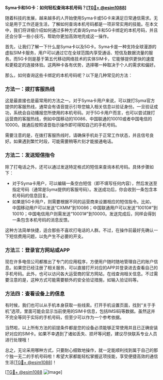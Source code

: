 **Syma卡和5G卡：如何轻松查询本机号码？[[TG💪+ @esim1088](https://t.me/s/esim1088)]**

随着科技的发展，越来越多的人开始使用Syma卡或5G卡来满足日常通信需求。无论是用于工作还是生活，了解如何查询本机号码都是一项非常实用的技能。在本文中，我们将详细介绍如何通过多种方式查询Syma卡和5G卡绑定的本机号码，并且还会分享一些小技巧，帮助你更加高效地完成这一操作。

首先，让我们了解一下什么是Syma卡以及5G卡。Syma卡是一种支持全球漫游的虚拟SIM卡服务，用户可以通过它在全球范围内享受通话、短信及数据流量的服务。而5G卡则是基于第五代移动网络技术的实体SIM卡，它能够提供更快的速度和更稳定的连接体验。这两种卡各有优势，选择哪一种取决于个人的需求和偏好。

那么，如何查询这些卡绑定的本机号码呢？以下是几种常见的方法：

### 方法一：拨打客服热线

这是最直接也是最常用的方法之一。对于Syma卡用户来说，可以拨打Syma官方提供的客服热线，通常会有语音提示引导您输入相关信息以验证身份。一旦验证成功，系统会自动播报您所使用的本机号码。对于5G卡用户而言，也可以尝试拨打运营商的客服热线，例如中国移动的10086、中国联通的10010或者中国电信的10000。拨通后按照语音指示操作即可得知自己的手机号码。

需要注意的是，在拨打客服热线时，请确保手机处于正常工作状态，并且信号良好。如果遇到繁忙时段，可能需要稍等片刻才能接通电话。

### 方法二：发送短信指令

除了打电话之外，还可以通过发送特定格式的短信来查询本机号码。具体步骤如下：
- 对于Syma卡用户，可以编辑一条空白短信（即不填写任何内容），然后发送至指定号码（通常是Syma提供的客服号码）。发送成功后，你会收到一条包含本机号码的信息回复。
- 如果是5G卡用户，则需要根据不同的运营商来设置相应的短信指令。比如，中国移动用户可以发送“CXMM”到10086；中国联通用户可以发送“10010#”到10010；中国电信用户则需发送“10001#”到10000。发送完成后，同样会得到一条包含本机号码的消息反馈。

这种方法简单快捷，适合那些不喜欢打电话的人群。不过，在操作前最好先确认一下短信费用问题，以免产生不必要的开支。

### 方法三：登录官方网站或APP

现在许多电信公司都推出了专门的应用程序，方便用户随时随地管理自己的账户信息。如果您已经注册了相关服务，可以直接打开对应的APP并登录进去查看自己的手机号码。此外，也可以访问各大运营商的官方网站，在线查询相关信息。不过需要注意的是，这种方式可能需要额外的安全验证措施，如输入验证码等。

### 方法四：查看设备上的信息

有时候，我们也可以从手机本身获取一些线索。打开手机设置页面，找到“关于手机”选项，里面可能会显示当前使用的SIM卡信息，包括IMSI码等数据。虽然这并不完全等同于实际的手机号码，但至少可以作为一个参考依据。

当然啦，以上所有方法的前提条件都是您的设备必须能够正常使用并且已正确安装好对应的SIM卡。如果不幸遇到了诸如丢失、损坏等问题，建议尽快联系专业人员进行处理哦！

总之，无论采用哪种方式，只要耐心细致地操作，就一定能顺利找到属于自己的那个独一无二的手机号码啦！希望大家都能轻松掌握这项技能，享受便捷高效的通信生活[[TG💪+ @esim1088](https://t.me/s/esim1088)]！

[[TG💪+ @esim1088](https://t.me/s/esim1088) ![Image](https://i.postimg.cc/4NQfJmqS/Snipaste-2025-05-13-00-14-12.png)]
